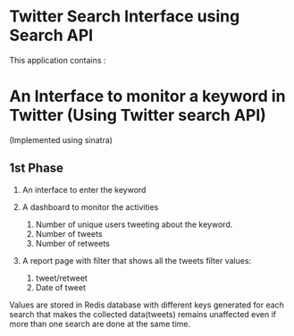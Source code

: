 # Twitter Search Interface using Search API
This application contains :

An Interface to monitor a keyword in Twitter (Using Twitter search API)
===================================================
(Implemented using sinatra)

1st Phase
----------
1. An interface to enter the keyword
2. A dashboard to monitor the activities
    1. Number of unique users tweeting about the keyword.
    2. Number of tweets
    3. Number of retweets

3. A report page with filter that shows all the tweets
    filter values:
    1. tweet/retweet
    2. Date of tweet

Values are stored in Redis database with different keys generated for each search that makes the collected data(tweets) remains unaffected even if more than one search are done at the same time. 

